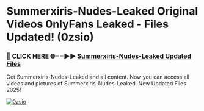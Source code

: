 # Summerxiris-Nudes-Leaked Original Videos 0nlyFans Leaked - Files Updated! (0zsio)

<h3>🔴 CLICK HERE 🌐==►► <a href="https://tinyurl.com/4mcuefdz" rel="nofollow">Summerxiris-Nudes-Leaked Updated Files</a></h3>

Get Summerxiris-Nudes-Leaked and all content. Now you can access all videos and pictures of Summerxiris-Nudes-Leaked. New Updated Files 2025!

[![0zsio](https://i.imgur.com/StAQSOY.gif)](https://tinyurl.com/4mcuefdz)

